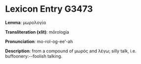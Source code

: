 # Lexicon Entry G3473

**Lemma**: μωρολογία

**Transliteration (xlit)**: mōrología

**Pronunciation**: mo-rol-og-ee'-ah

**Description**:
from a compound of μωρός and λέγω; silly talk, i.e. buffoonery:--foolish talking.
